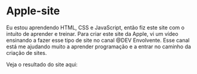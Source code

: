 # Apple-site
Eu estou aprendendo HTML, CSS e JavaScript, então fiz este site com o intuito de aprender e treinar. 
Para criar este site da Apple, vi um vídeo ensinando a fazer esse tipo de site no canal @DEV Envolvente.
Esse canal está me ajudando muito a aprender programação e a entrar no caminho da criação de sites.

Veja o resultado do site aqui:
